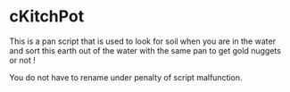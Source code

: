 # cKitchPot
This is a pan script that is used to look for soil when you are in the water and sort this earth out of the water with the same pan to get gold nuggets or not ! 

You do not have to rename under penalty of script malfunction.
